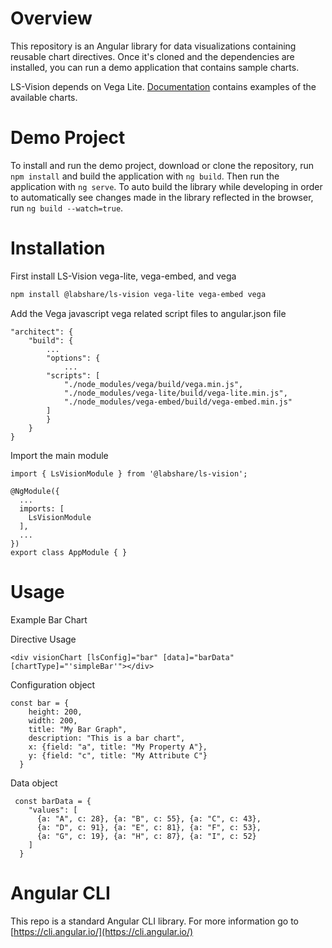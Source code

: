 # Overview

This repository is an Angular library for data visualizations containing reusable chart directives. Once it's cloned and the dependencies are installed, you can
run a demo application that contains sample charts.

LS-Vision depends on Vega Lite. [Documentation](https://github.com/LabShare/ls-vision/docs/LsVision-UserGuide.docx) contains examples of the available charts.

# Demo Project

To install and run the demo project, download or clone the repository, run `npm install` and build the application with `ng build`. Then run the application
with `ng serve`. To auto build the library while developing in order to automatically see changes made in the library reflected in the browser, run
`ng build --watch=true`.

# Installation

First install LS-Vision vega-lite, vega-embed, and vega

```bash
npm install @labshare/ls-vision vega-lite vega-embed vega
```

Add the Vega javascript vega related script files to angular.json file

```
"architect": {
    "build": {
        ...
        "options": {
            ...
        "scripts": [
            "./node_modules/vega/build/vega.min.js",
            "./node_modules/vega-lite/build/vega-lite.min.js",
            "./node_modules/vega-embed/build/vega-embed.min.js"
        ]
        }
    }
}
```

Import the main module

```
import { LsVisionModule } from '@labshare/ls-vision';

@NgModule({
  ...
  imports: [
    LsVisionModule
  ],
  ...
})
export class AppModule { }
```

# Usage

Example Bar Chart

Directive Usage

```
<div visionChart [lsConfig]="bar" [data]="barData" [chartType]="'simpleBar'"></div>
```

Configuration object

```
const bar = {
    height: 200,
    width: 200,
    title: "My Bar Graph",
    description: "This is a bar chart",
    x: {field: "a", title: "My Property A"},
    y: {field: "c", title: "My Attribute C"}
  }
```

Data object

```
 const barData = {
    "values": [
      {a: "A", c: 28}, {a: "B", c: 55}, {a: "C", c: 43},
      {a: "D", c: 91}, {a: "E", c: 81}, {a: "F", c: 53},
      {a: "G", c: 19}, {a: "H", c: 87}, {a: "I", c: 52}
    ]
  }
```

# Angular CLI

This repo is a standard Angular CLI library. For more information go to [https://cli.angular.io/](https://cli.angular.io/)
